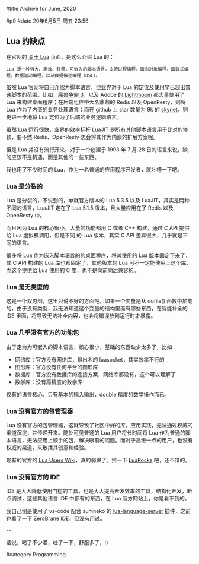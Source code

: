 #title Archive for June, 2020

#p0
#date 20年6月5日 周五 23:56

## Lua 的缺点

在官网的 [关于 Lua](https://www.lua.org/about.html) 页面，是这么介绍 Lua 的：

```source
Lua 是一种强大、高效、轻量，可嵌入的脚本语言。支持过程编程，面向对象编程，函数式编程，数据驱动编程，以及数据描述编程（DSL）。
```

虽然 Lua 官网将自己介绍为脚本语言，但业界对于 Lua 的定位及使用早已超出普通脚本的范围。比如，[魔兽争霸 3](https://wowwiki.fandom.com/wiki/Lua)，以及 Adobe 的 [Lightmoom](https://www.adobe.io/apis/creativecloud/lightroomclassic.html) 都大量使用了 Lua 来构建桌面程序；在后端组件中大名鼎鼎的 Redis 以及 OpenResty，则将 Lua 作为了内嵌的业务处理语言；而在 github 上 star 数量为 9k 的 [skynet](https://github.com/cloudwu/skynet)，则更进一步地将 Lua 定位为了后端的业务逻辑语言。

虽然 Lua 运行很快，业界的效率标杆 LuaJIT 是所有其他脚本语言用于比对的塔顶，要不然 Redis、OpenResty 怎会将其作为内嵌的扩展方案呢。

但是 Lua 并没有流行开来，对于一个创建于 1993 年 7 月 28 日的语言来说，缺的应该不是机遇，而是其他的一些东西。

我也用了不少时间的 Lua，作为一名普通的应用程序开发者，就吐槽一下吧。

### Lua 是分裂的

Lua 是分裂的，不说别的，单就官方版本的 Lua 5.3.5 以及 LuaJIT，其实是两种不同的语言，LuaJIT 定在了 Lua 5.1.5 版本，且大量应用在了 Redis 以及 OpenResty 中。

而且因为 Lua 的核心很小，大量的功能都用 C 或者 C++ 构建，通过 C API 提供给 Lua 虚拟机调用，但是不同
的 Lua 版本，其实 C API 差异很大，几乎就是不同的语言。

很多将 Lua 作为嵌入脚本语言的的桌面程序，将其使用的 Lua 版本固定下来了，其 C API 构建的 Lua 库也都固定了，其他版本的 Lua 可不一定能使用上这个库，而这个提供给 Lua 使用的 C 库，也不是向前向后兼容的。

### Lua 是无类型的

这是一个双刃剑，这里只说不好的方面吧。如果一个变量是从 dofile() 函数中加载的，由于没有类型，我无法知道这个变量的结构里面有哪些东西，在智能补全的 IDE 里面，将导致无法补全内容，也会将错误放到运行时才暴露。

### Lua 几乎没有官方的功能包

由于定为为可嵌入的脚本语言，核心很小，基础的东西缺少太多了，比如

- 网络库：官方没有网络库，最出名的 luasocket，其实效率不行的
- 图形库：官方没有任何平台的图形库
- 数据库：官方没有数据库的连接方案，网络库都没有，这个可以理解了
- 数学库：没有高精度的数学库

仅有的语言核心，只有基本的输入输出，double 精度的数学操作而已。

### Lua 没有官方的包管理器

Lua 没有官方的包管理器，这就导致了社区中好的库，应用实践，无法通过权威的渠道沉淀，并传递开来。随处可见普通的 Lua 用户将长时间将 Lua 作为普通的脚本语言，无法应用上顺手的包，解决眼前的问题。而对于高级一点的用户，也没有权威的渠道，来散播其创意和经验。

现有的官方的 [Lua Users Wiki](http://lua-users.org/wiki/)，真的弱爆了。推一下 [LuaRocks](https://luarocks.org/) 吧，还不错的。

### Lua 没有官方的 IDE

IDE 是大大降低使用门槛的工具，也是大大提高开发效率的工具，结构化开发，断点调试，这些其他语言 IDE 中都有的东西，在 Lua 官方网站上，你是看不到的。

我自己倒是使用了 vs-code 配合 sumneko 的 [lua-language-server](https://github.com/sumneko/lua-language-server) 插件，之前也看了一下 [ZeroBrane](https://studio.zerobrane.com/) IDE，但没有用过。

--

话说，喝了不少酒，吐了一下，舒服多了，:)

#category Programming